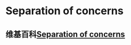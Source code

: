 # Separation of concerns



## 维基百科[Separation of concerns](https://en.wikipedia.org/wiki/Separation_of_concerns)